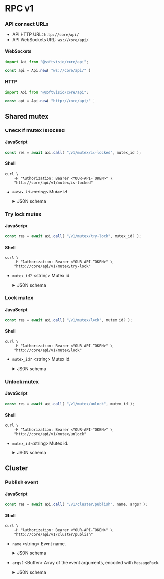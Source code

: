 # RPC v1

### API connect URLs

-   API HTTP URL: `http://core/api/`
-   API WebSockets URL: `ws://core/api/`

<!-- tabs:start -->

#### **WebSockets**

<!-- prettier-ignore -->
```javascript
import Api from "@softvisio/core/api";

const api = Api.new( "ws://core/api/" )
```

#### **HTTP**

<!-- prettier-ignore -->
```javascript
import Api from "@softvisio/core/api";

const api = Api.new( "http://core/api/" )
```

<!-- tabs:end -->

## Shared mutex

### Check if mutex is locked

<!-- tabs:start -->

#### **JavaScript**

<!-- prettier-ignore -->
```javascript
const res = await api.call( "/v1/mutex/is-locked", mutex_id );
```

#### **Shell**

<!-- prettier-ignore -->
```shell
curl \
    -H "Authorization: Bearer <YOUR-API-TOKEN>" \
    "http://core/api/v1/mutex/is-locked"
```

<!-- tabs:end -->

-   `mutex_id` <string\> Mutex id.

    <details>
        <summary>JSON schema</summary>

    ```json
    {
        "type": "string"
    }
    ```

    </details>

### Try lock mutex

<!-- tabs:start -->

#### **JavaScript**

<!-- prettier-ignore -->
```javascript
const res = await api.call( "/v1/mutex/try-lock", mutex_id? );
```

#### **Shell**

<!-- prettier-ignore -->
```shell
curl \
    -H "Authorization: Bearer <YOUR-API-TOKEN>" \
    "http://core/api/v1/mutex/try-lock"
```

<!-- tabs:end -->

-   `mutex_id?` <string\> Mutex id.

    <details>
        <summary>JSON schema</summary>

    ```json
    {
        "type": "string"
    }
    ```

    </details>

### Lock mutex

<!-- tabs:start -->

#### **JavaScript**

<!-- prettier-ignore -->
```javascript
const res = await api.call( "/v1/mutex/lock", mutex_id? );
```

#### **Shell**

<!-- prettier-ignore -->
```shell
curl \
    -H "Authorization: Bearer <YOUR-API-TOKEN>" \
    "http://core/api/v1/mutex/lock"
```

<!-- tabs:end -->

-   `mutex_id?` <string\> Mutex id.

    <details>
        <summary>JSON schema</summary>

    ```json
    {
        "type": "string"
    }
    ```

    </details>

### Unlock mutex

<!-- tabs:start -->

#### **JavaScript**

<!-- prettier-ignore -->
```javascript
const res = await api.call( "/v1/mutex/unlock", mutex_id );
```

#### **Shell**

<!-- prettier-ignore -->
```shell
curl \
    -H "Authorization: Bearer <YOUR-API-TOKEN>" \
    "http://core/api/v1/mutex/unlock"
```

<!-- tabs:end -->

-   `mutex_id` <string\> Mutex id.

    <details>
        <summary>JSON schema</summary>

    ```json
    {
        "type": "string"
    }
    ```

    </details>

## Cluster

### Publish event

<!-- tabs:start -->

#### **JavaScript**

<!-- prettier-ignore -->
```javascript
const res = await api.call( "/v1/cluster/publish", name, args? );
```

#### **Shell**

<!-- prettier-ignore -->
```shell
curl \
    -H "Authorization: Bearer <YOUR-API-TOKEN>" \
    "http://core/api/v1/cluster/publish"
```

<!-- tabs:end -->

-   `name` <string\> Event name.

    <details>
        <summary>JSON schema</summary>

    ```json
    {
        "type": "string"
    }
    ```

    </details>

-   `args?` <Buffer\> Array of the event arguments, encoded with `MessagePack`.

    <details>
        <summary>JSON schema</summary>

    ```json
    {
        "instanceof": "Buffer"
    }
    ```

    </details>
